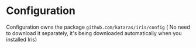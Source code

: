 # Configuration

Configuration owns the package `github.com/kataras/iris/config` ( No need to download it separately, it's being downloaded automatically when you installed Iris)

